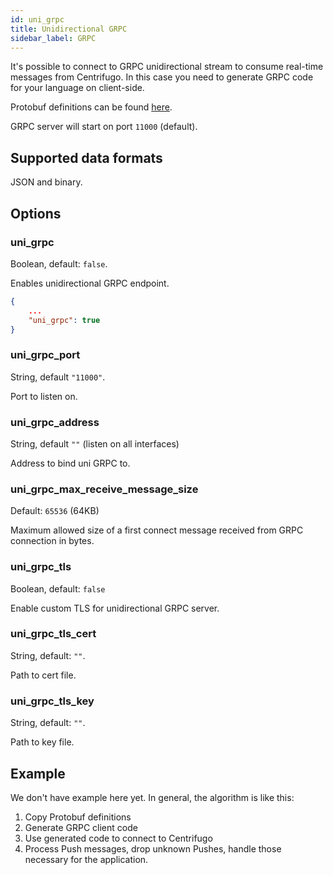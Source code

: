 ```yaml
---
id: uni_grpc
title: Unidirectional GRPC
sidebar_label: GRPC
---
```


It's possible to connect to GRPC unidirectional stream to consume real-time messages from Centrifugo. In this case you need to generate GRPC code for your language on client-side.

Protobuf definitions can be found [here](https://github.com/centrifugal/centrifugo/blob/master/internal/unigrpc/unistream/unistream.proto).

GRPC server will start on port `11000` (default).

## Supported data formats

JSON and binary.

## Options

### uni_grpc

Boolean, default: `false`.

Enables unidirectional GRPC endpoint.

```json title="config.json"
{
    ...
    "uni_grpc": true
}
```

### uni_grpc_port

String, default `"11000"`.

Port to listen on.

### uni_grpc_address

String, default `""` (listen on all interfaces)

Address to bind uni GRPC to.

### uni_grpc_max_receive_message_size

Default: `65536` (64KB)

Maximum allowed size of a first connect message received from GRPC connection in bytes.

### uni_grpc_tls

Boolean, default: `false`

Enable custom TLS for unidirectional GRPC server.

### uni_grpc_tls_cert

String, default: `""`.

Path to cert file.

### uni_grpc_tls_key

String, default: `""`.

Path to key file.

## Example

We don't have example here yet. In general, the algorithm is like this: 

1. Copy Protobuf definitions
1. Generate GRPC client code
1. Use generated code to connect to Centrifugo
1. Process Push messages, drop unknown Pushes, handle those necessary for the application.
